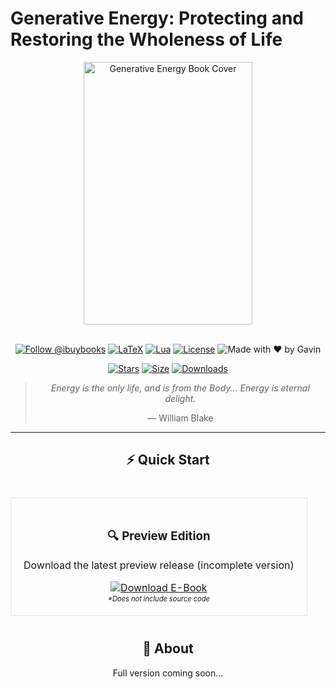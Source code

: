 # Generative Energy: Protecting and Restoring the Wholeness of Life

<div align="center">
  <img src="https://github.com/user-attachments/assets/9048c107-b0d3-43b6-be82-ff6f911c5b52" width="270" height="420" alt="Generative Energy Book Cover">

  <br>
  <br>
  
[![Follow @ibuybooks](https://img.shields.io/badge/Follow%20%40ibuybooks-000000?logo=X&logoColor=white&style=for-the-badge)](https://x.com/ibuybooks)
[![LaTeX](https://img.shields.io/badge/LaTeX-008080?style=for-the-badge&logo=latex&logoColor=white)](#)
[![Lua](https://img.shields.io/badge/Lua-2C2D72?style=for-the-badge&logo=lua&logoColor=white)](#)
[![License](https://img.shields.io/badge/Free%20for%20Non--Commercial%20Use-007bff?style=for-the-badge&logo=github&logoColor=white&labelColor=282828&color=007bff)](#)
![Made with ❤️ by Gavin](https://img.shields.io/badge/Made_with_❤️_by-Gavin-red?style=for-the-badge)

[![Stars](https://img.shields.io/github/stars/ibuybooks/generative-energy?style=for-the-badge&color=2F323A)](https://github.com/ibuybooks/generative-energy/stargazers)
[![Size](https://img.shields.io/github/repo-size/ibuybooks/generative-energy?style=for-the-badge&color=2F323A)](https://github.com/ibuybooks/generative-energy)
[![Downloads](https://img.shields.io/github/downloads/ibuybooks/generative-energy/total?style=for-the-badge&color=2F323A)](https://github.com/ibuybooks/generative-energy/releases)

>*Energy is the only life, and is from the Body... Energy is eternal delight.*
>
> — William Blake

---

</div>

<div align="center">  
     <h2>⚡ Quick Start</h2>
  <div style="margin: 40px 0;">
    <table>
      <tr>
        <td style="padding: 20px; text-align: center; border: 1px solid #e1e4e8; border-radius: 6px;">
          <h3>🔍 Preview Edition</h3>
          <p>Download the latest preview release (incomplete version)</p>
          <a href="https://github.com/ibuybooks/generative-energy/releases/tag/preview-1.0">
            <img src="https://img.shields.io/badge/Download_Preview_Version-2ea44f?style=for-the-badge&logo=github&logoColor=white" alt="Download E-Book">
          </a><br>
          <sub><sup><i>*Does not include source code</i></sup></sub>
        </td>
      </tr>
    </table>
  </div>
  
## 📖 About

Full version coming soon...

